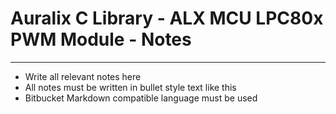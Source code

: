 # Auralix C Library - ALX MCU LPC80x PWM Module - Notes
---
- Write all relevant notes here
- All notes must be written in bullet style text like this
- Bitbucket Markdown compatible language must be used
